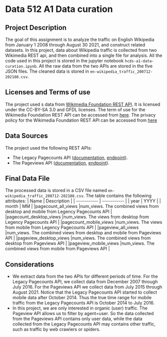 # Data 512 A1 Data curation

## Project Description
The goal of this assignment is to analyze the traffic on English Wikipedia from January 1 2008 through August 30 2021, and construct related datasets. In this project, data about Wikipedia traffic is collected from two Wikimedia REST api, and then combined into a single file for analysis. All the code used in this project is stored in the jupyter notebook `hcds-a1-data-curation.ipynb`. All the raw data from the two APIs are stored in the five JSON files. The cleaned data is stored in `en-wikipedia_traffic_200712-202108.csv`. 

## Licenses and Terms of use
The project used s data from [Wikimedia Foundation REST API](https://www.mediawiki.org/wiki/Wikimedia_REST_API). It is licensed under the CC-BY-SA 3.0 and GFDL licenses. 
The term of use for the Wikimedia Foundation REST API can be accessed from [here](https://www.mediawiki.org/wiki/REST_API#Terms_and_conditions).
The privacy policy for the Wikimedia Foundation REST API can be accessed from [here](https://foundation.wikimedia.org/wiki/Privacy_policy)

## Data Sources
The project used the following REST APIs:
- The Legacy Pagecounts API ([documentation](https://wikitech.wikimedia.org/wiki/Analytics/AQS/Legacy_Pagecounts), [endpoint](https://wikimedia.org/api/rest_v1/#!/Pagecounts_data_(legacy)/get_metrics_legacy_pagecounts_aggregate_project_access_site_granularity_start_end)).
- The Pageviews API ([documentation](https://wikitech.wikimedia.org/wiki/Analytics/AQS/Pageviews), [endpoint](https://wikimedia.org/api/rest_v1/#!/Pageviews_data/get_metrics_pageviews_aggregate_project_access_agent_granularity_start_end)).

## Final Data File
The processed data is stored in a CSV file named `en-wikipedia_traffic_200712-202108.csv`. The table contains the following attributes:
| Name      | Description |
| ----------- | ----------- |
| year      | YYYY       |
| month   | MM        |
|pagecount_all_views |num_views. The combined views from desktop and mobile from Legency Pagecounts API |
|pagecount_desktop_views |num_views. The views from desktop from Legency Pagecounts API |
|pagecount_mobile_views |num_views. The views from mobile from Legency Pagecounts API |
|pageview_all_views |num_views. The combined views from desktop and mobile from Pageviews API |
|pageview_desktop_views |num_views. The combined views from desktop from Pageviews API |
|pageview_mobile_views |num_views. The combined views from mobile from Pageviews API |

## Considerations
- We extract data from the two APIs for different periods of time. For the Legacy Pagecounts API, we collect data from December 2007 through July 2016. For the Pageviews API we collect data from July 2015 through August 2021. Notice that the Legacy Pagecounts API started to collect mobile data after October 2014. Thus the true time range for mobile traffic from the Legacy Pagecounts API is October 2014 to July 2016.
- In this project, we are only interested in organic (user) traffic. The Pageview API allows us to filter by agent=user. So the data collected from the Pageviews API contains only user data, while the data collected from the Legacy Pagecounts API may contains other traffic, such as traffic by web crawlers or spiders. 
